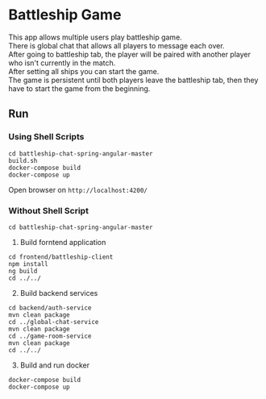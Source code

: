 # Battleship Game

This app allows multiple users play battleship game.\
There is global chat that allows all players to message each over.\
After going to battleship tab, the player will be paired with another player who isn't currently in the match.\
After setting all ships you can start the game.\
The game is persistent until both players leave the battleship tab, then they have to start the game from the beginning.

## Run

### Using Shell Scripts

`cd battleship-chat-spring-angular-master`\
`build.sh`\
`docker-compose build`\
`docker-compose up`

Open browser on `http://localhost:4200/`

### Without Shell Script

`cd battleship-chat-spring-angular-master`

1. Build forntend application

`cd frontend/battleship-client`\
`npm install`\
`ng build`\
`cd ../../`

2. Build backend services

`cd backend/auth-service`\
`mvn clean package`\
`cd ../global-chat-service`\
`mvn clean package`\
`cd ../game-room-service`\
`mvn clean package`\
`cd ../../`

3. Build and run docker

`docker-compose build`\
`docker-compose up`
